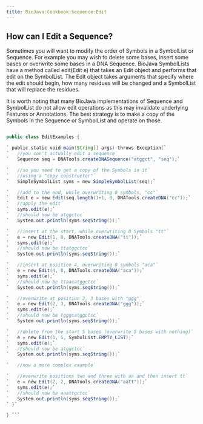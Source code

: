 ```yaml
---
title: BioJava:Cookbook:Sequence:Edit
---
```


How can I Edit a Sequence?
--------------------------

Sometimes you will want to modify the order of Symbols in a SymbolList
or Sequence. For example you may wish to delete some bases, insert some
bases or overwrite some bases in a DNA Sequence. BioJava SymbolLists
have a method called edit(Edit e) that takes an Edit object and performs
that edit on the SymbolList. The Edit object takes arguments that
specify where the edit should begin, how many residues will be changed
and a SymbolList that will replace the residues.

It is worth noting that many BioJava implementations of Sequence and
SymbolList do not allow edit operations as this may invalidate
underlying Features or Annotations. The best strategy is to make a copy
of the Symbols in the Sequence or SymbolList and operate on those.

```java import org.biojava.bio.seq.\*; import org.biojava.bio.symbol.\*;

public class EditExamples {

` public static void main(String[] args) throws Exception{`  
`   //you can't actually edit a sequence`  
`   Sequence seq = DNATools.createDNASequence("atggct", "seq");`

`   //so you need to get a copy of the Symbols in it`  
`   //using a "copy constructor"`  
`   SimpleSymbolList syms = new SimpleSymbolList(seq);`

`   //add to the end, while overwriting 0 symbols, "cc"`  
`   Edit e = new Edit(seq.length()+1, 0, DNATools.createDNA("cc"));`  
`   //apply the edit`  
`   syms.edit(e);`  
`   //should now be atggctcc`  
`   System.out.println(syms.seqString());`

`   //insert at the start, while overwriting 0 Symbols "tt"`  
`   e = new Edit(1, 0, DNATools.createDNA("tt"));`  
`   syms.edit(e);`  
`   //should now be ttatggctcc`  
`   System.out.println(syms.seqString());`

`   //insert at position 4, overwriting 0 symbols "aca"`  
`   e = new Edit(4, 0, DNATools.createDNA("aca"));`  
`   syms.edit(e);`  
`   //should now be ttaacatggctcc`  
`   System.out.println(syms.seqString());`

`   //overwrite at position 2, 3 bases with "ggg"`  
`   e = new Edit(2, 3, DNATools.createDNA("ggg"));`  
`   syms.edit(e);`  
`   //should now be tgggcatggctcc`  
`   System.out.println(syms.seqString());`

`   //delete from the start 5 bases (overwrite 5 bases with nothing)`  
`   e = new Edit(1, 5, SymbolList.EMPTY_LIST);`  
`   syms.edit(e);`  
`   //should now be atggctcc`  
`   System.out.println(syms.seqString());`

`   //now a more complex example`

`   //overwrite positions two and three with aa and then insert tt`  
`   e = new Edit(2, 2, DNATools.createDNA("aatt"));`  
`   syms.edit(e);`  
`   //should now be aaattgctcc`  
`   System.out.println(syms.seqString());`  
` }`

} ```
